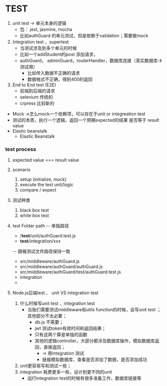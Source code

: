 # TEST
1. unit test -> 单元本身的逻辑
    * 包： jest, jasmine, mocha 
    * 比如authGuard 的单元测试，但是依赖于validation；需要做mock
2. Integration test 、supertest
    * 当测试涉及到多个单元的时候
    * 比如一个addStudent的post 添加请求，
    * authGuard， adminGuard，routerHandler，数据库连接（真实数据库-》测试用）
        - 比如传入数据不正确的请求
        - 数据格式不正确，得到400的返回
3. End to End test (E2E)
    * 前端到后端的请求
    * selenium 传统的
    * crpress  比较新的

* Mock ->怎么mock一个依赖项，可以存在于unit or integreation test 
* 测试的本质，执行一个逻辑，返回一个预期expected的结果 是否等于 result value
* Elastic beanstalk
  * Elastic Beanstalk 

### test process
1. expected value === result value
2. scenario
   1. setup (initialize, mock)
   2. execute the test unit/logic
   3. compare / expect
3. 测试种类
   1. black box test
   2. white box test
4. test Folder path
   -- 单独路径
   * /**test**/unit/authGuard.test.js 
   * **test**/integration/xxx
   
   -- 跟被测试文件路径保持一致
   * src/middleware/authGuard.js
   * src/middleware/authGuard/authGuard.js
   * src/middleware/authGuard/test/authGuard.test.js
   * integration
   * 
5. Node.js后端test 、 unit VS integration test
   1. 什么时候写unit test 、integration test 
      * 当我们需要测试middleware和utils function的时候，会写unit test ； 其他部分不太必要；
        * db.js 不需要；
        * jwt 测试token有效时间和返回结果；
        * 只有这两个算是单独的函数
        * 其他的逻辑controller，大部分都涉及数据库操作，模拟数据库返回，直接返回；
          * -> 用integration 测试
          * 链接模拟数据库，查看是否添加了数据，是否添加成功
   2. unit更容易写和测试一些；
   3. integration 耗费更多一些，设计到更不同的unit 
      * 运行integration test的时候有很多准备工作，数据库链接等